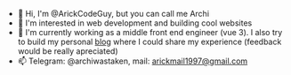 - 👋 Hi, I'm @ArickCodeGuy, but you can call me Archi
- 👀 I'm interested in web development and building cool websites
- 🌱 I'm currently working as a middle front end engineer (vue 3). I also try to build my personal [blog](https://github.com/ArickCodeGuy/simple_projects) where I could share my experience (feedback would be really apreciated)
- 📫 Telegram: @archiwastaken, mail: arickmail1997@gmail.com
